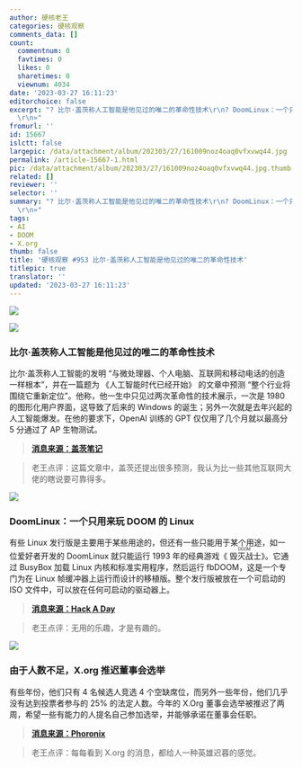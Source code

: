 ```yaml
---
author: 硬核老王
categories: 硬核观察
comments_data: []
count:
  commentnum: 0
  favtimes: 0
  likes: 0
  sharetimes: 0
  viewnum: 4034
date: '2023-03-27 16:11:23'
editorchoice: false
excerpt: "? 比尔·盖茨称人工智能是他见过的唯二的革命性技术\r\n? DoomLinux：一个只用来玩 DOOM 的 Linux\r\n? 由于人数不足，X.org 推迟董事会选举\r\n»
  \r\n»"
fromurl: ''
id: 15667
islctt: false
largepic: /data/attachment/album/202303/27/161009noz4oaq0vfxvwq44.jpg
permalink: /article-15667-1.html
pic: /data/attachment/album/202303/27/161009noz4oaq0vfxvwq44.jpg.thumb.jpg
related: []
reviewer: ''
selector: ''
summary: "? 比尔·盖茨称人工智能是他见过的唯二的革命性技术\r\n? DoomLinux：一个只用来玩 DOOM 的 Linux\r\n? 由于人数不足，X.org 推迟董事会选举\r\n»
  \r\n»"
tags:
- AI
- DOOM
- X.org
thumb: false
title: '硬核观察 #953 比尔·盖茨称人工智能是他见过的唯二的革命性技术'
titlepic: true
translator: ''
updated: '2023-03-27 16:11:23'
---
```


![](/data/attachment/album/202303/27/161009noz4oaq0vfxvwq44.jpg)


![](/data/attachment/album/202303/27/161021eqj4akaccdcrc303.jpg)


### 比尔·盖茨称人工智能是他见过的唯二的革命性技术


比尔·盖茨称人工智能的发明 “与微处理器、个人电脑、互联网和移动电话的创造一样根本”，并在一篇题为 《人工智能时代已经开始》 的文章中预测 “整个行业将围绕它重新定位”。他称，他一生中只见过两次革命性的技术展示，一次是 1980 的图形化用户界面，这导致了后来的 Windows 的诞生；另外一次就是去年兴起的人工智能爆发。在他的要求下，OpenAI 训练的 GPT 仅仅用了几个月就以最高分 5 分通过了 AP 生物测试。



> 
> **[消息来源：盖茨笔记](https://www.gatesnotes.com/The-Age-of-AI-Has-Begun)**
> 
> 
> 



> 
> 老王点评：这篇文章中，盖茨还提出很多预测，我认为比一些其他互联网大佬的瞎说要可靠得多。
> 
> 
> 


![](/data/attachment/album/202303/27/161033qgrqquzlliorqroh.jpg)


### DoomLinux：一个只用来玩 DOOM 的 Linux


有些 Linux 发行版是主要用于某些用途的，但还有一些只能用于某个用途，如一位爱好者开发的 DoomLinux 就只能运行 1993 年的经典游戏《<ruby> 毁灭战士 <rt>  DOOM </rt></ruby>》。它通过 BusyBox 加载 Linux 内核和标准实用程序，然后运行 fbDOOM，这是一个专门为在 Linux 帧缓冲器上运行而设计的移植版。整个发行版被放在一个可启动的 ISO 文件中，可以放在任何可启动的驱动器上。



> 
> **[消息来源：Hack A Day](https://hackaday.com/2022/06/09/a-linux-distribution-for-doom/)**
> 
> 
> 



> 
> 老王点评：无用的乐趣，才是有趣的。
> 
> 
> 


![](/data/attachment/album/202303/27/161049zjizy83ju8f2rilj.jpg)


### 由于人数不足，X.org 推迟董事会选举


有些年份，他们只有 4 名候选人竞选 4 个空缺席位，而另外一些年份，他们几乎没有达到投票者参与的 25% 的法定人数。今年的 X.Org 董事会选举被推迟了两周，希望一些有能力的人提名自己参加选举，并能够承诺在董事会任职。



> 
> **[消息来源：Phoronix](https://www.phoronix.com/news/X.Org-Board-More-People-2023)**
> 
> 
> 



> 
> 老王点评：每每看到 X.org 的消息，都给人一种英雄迟暮的感觉。
> 
> 
>